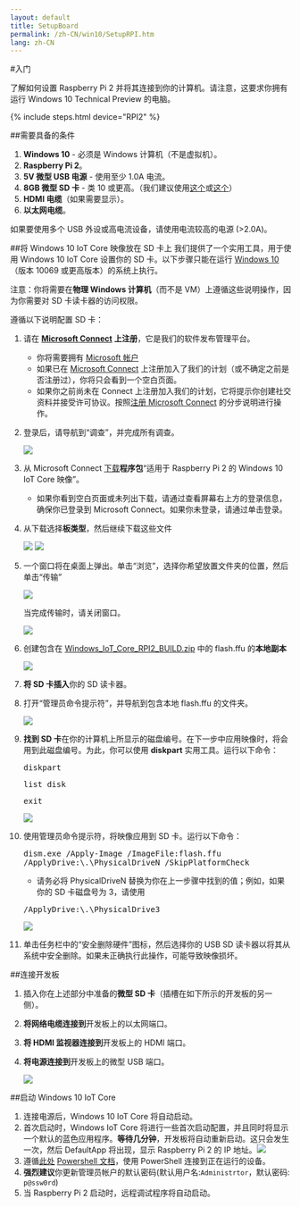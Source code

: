 ```yaml
---
layout: default
title: SetupBoard
permalink: /zh-CN/win10/SetupRPI.htm
lang: zh-CN
---
```


#入门

了解如何设置 Raspberry Pi 2 并将其连接到你的计算机。请注意，这要求你拥有运行 Windows 10 Technical Preview 的电脑。

{% include steps.html device="RPI2" %}

##需要具备的条件
1. **Windows 10** - 必须是 Windows 计算机（不是虚拟机）。
2. **Raspberry Pi 2**。
3. **5V 微型 USB 电源** - 使用至少 1.0A 电流。
4. **8GB 微型 SD 卡** - 类 10 或更高。（我们建议使用[这个](http://www.amazon.com/gp/product/B00IVPU786)或[这个](http://www.amazon.com/SanDisk-Ultra-Micro-SDHC-16GB/dp/9966573445)）
5. **HDMI 电缆**（如果需要显示）。
6. **以太网电缆**。

如果要使用多个 USB 外设或高电流设备，请使用电流较高的电源 \(\>2.0A\)。


##将 Windows 10 IoT Core 映像放在 SD 卡上
我们提供了一个实用工具，用于使用 Windows 10 IoT Core 设置你的 SD 卡。以下步骤只能在运行 [Windows 10](https://insider.windows.com)（版本 10069 或更高版本）的系统上执行。

注意：你将需要在**物理 Windows 计算机**（而不是 VM）上遵循这些说明操作，因为你需要对 SD 卡读卡器的访问权限。

遵循以下说明配置 SD 卡：

1. 请在 **[Microsoft Connect](https://connect.microsoft.com/windowsembeddediot/SelfNomination.aspx?ProgramID=8558) 上注册**，它是我们的软件发布管理平台。
	* 你将需要拥有 [Microsoft 帐户](http://www.microsoft.com/zh-CN/account/default.aspx)
	* 如果已在 [Microsoft Connect](https://connect.microsoft.com/windowsembeddediot/SelfNomination.aspx?ProgramID=8558) 上注册加入了我们的计划（或不确定之前是否注册过），你将只会看到一个空白页面。
	* 如果你之前尚未在 Connect 上注册加入我们的计划，它将提示你创建社交资料并接受许可协议。按照[注册 Microsoft Connect](http://ms-iot.github.io/content/SigninMSConnect.htm) 的分步说明进行操作。

2. 登录后，请导航到“调查”，并完成所有调查。

	<img class="device-images" src="{{site.baseurl}}/images/SetupRPI/connect1.PNG">

3. 从 Microsoft Connect [下载](http://connect.microsoft.com/windowsembeddedIoT/Downloads/DownloadDetails.aspx?DownloadID=57782)**程序包**“适用于 Raspberry Pi 2 的 Windows 10 IoT Core 映像”。
	* 如果你看到空白页面或未列出下载，请通过查看屏幕右上方的登录信息，确保你已登录到 Microsoft Connect。如果你未登录，请通过单击登录。
4. 从下载选择**板类型**，然后继续下载这些文件

	<img src="{{site.baseurl}}/images/SetupRPI/connect3.PNG">

	<img src="{{site.baseurl}}/images/SetupRPI/connect4.PNG">

5. 一个窗口将在桌面上弹出。单击“浏览”，选择你希望放置文件夹的位置，然后单击“传输”

	<img src="{{site.baseurl}}/images/SetupRPI/download1.PNG">

	当完成传输时，请关闭窗口。

	<img src="{{site.baseurl}}/images/SetupRPI/download2.PNG">
6. 创建包含在 <a href="{{site.downloadurl}}" target="_blank">Windows\_IoT\_Core\_RPI2\_BUILD.zip</a> 中的 flash.ffu 的**本地副本**

	<img src="{{site.baseurl}}/images/SetupRPI/flash2.PNG">

7. **将 SD 卡插入**你的 SD 读卡器。
8. 打开“管理员命令提示符”，并导航到包含本地 flash.ffu 的文件夹。

	<img class="device-images" src="{{site.baseurl}}/images/SetupRPI/cmd.jpg">

9. **找到 SD 卡**在你的计算机上所显示的磁盘编号。在下一步中应用映像时，将会用到此磁盘编号。为此，你可以使用 **diskpart** 实用工具。运行以下命令：

	<kbd>diskpart</kbd>

	<kbd>list disk</kbd>

	<kbd>exit</kbd>

	<img  src="{{site.baseurl}}/images/SetupRPI/diskpart.PNG">

10. 使用管理员命令提示符，将映像应用到 SD 卡。运行以下命令：

	<kbd>dism.exe /Apply-Image /ImageFile:<fullpath>flash.ffu /ApplyDrive:\\.\\PhysicalDriveN /SkipPlatformCheck</fullpath></kbd>

	* 请务必将 PhysicalDriveN 替换为你在上一步骤中找到的值；例如，如果你的 SD 卡磁盘号为 3，请使用

	<kbd>/ApplyDrive:\\.\\PhysicalDrive3</kbd>

	<img  src="{{site.baseurl}}/images/SetupRPI/applyDrive.PNG">

11. 单击任务栏中的“安全删除硬件”图标，然后选择你的 USB SD 读卡器以将其从系统中安全删除。如果未正确执行此操作，可能导致映像损坏。


##连接开发板

1. 插入你在上述部分中准备的**微型 SD 卡**（插槽在如下所示的开发板的另一侧）。
2. **将网络电缆连接到**开发板上的以太网端口。
3. **将 HDMI 监视器连接到**开发板上的 HDMI 端口。
4. **将电源连接到**开发板上的微型 USB 端口。

	<img class="device-images" src="{{site.baseurl}}/images/rpi2.png">


##启动 Windows 10 IoT Core
1. 连接电源后，Windows 10 IoT Core 将自动启动。
2. 首次启动时，Windows IoT Core 将进行一些首次启动配置，并且同时将显示一个默认的蓝色应用程序。**等待几分钟**，开发板将自动重新启动。这只会发生一次，然后 DefaultApp 将出现，显示 Raspberry Pi 2 的 IP 地址。<img class="device-images" src="{{site.baseurl}}/images/DefaultAppRpi2.png">
3. 遵循<a href="{{site.baseurl}}/win10/samples/PowerShell.htm">此处</a> [Powershell 文档]({{site.baseurl}}/win10/samples/PowerShell.htm)，使用 PowerShell 连接到正在运行的设备。
4. **强烈建议**你更新管理员帐户的默认密码(默认用户名:``Administrtor``，默认密码: ``p@ssw0rd``)
5. 当 Raspberry Pi 2 启动时，远程调试程序将自动启动。
